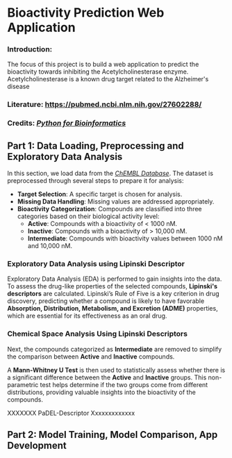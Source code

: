 # Bioactivity Prediction Web Application

### Introduction:
The focus of this project is to build a web application to predict the bioactivity towards inhibiting the Acetylcholinesterase enzyme.
Acetylcholinesterase is a known drug target related to the Alzheimer's disease

### Literature: https://pubmed.ncbi.nlm.nih.gov/27602288/


### Credits: [*Python for Bioinformatics*](https://www.youtube.com/watch?v=jBlTQjcKuaY&t=52s)


## Part 1: Data Loading, Preprocessing and Exploratory Data Analysis

In this section, we load data from the [*ChEMBL Database*](https://www.ebi.ac.uk/chembl/). The dataset is preprocessed through several steps to prepare it for analysis:

- **Target Selection**: A specific target is chosen for analysis.
- **Missing Data Handling**: Missing values are addressed appropriately.
- **Bioactivity Categorization**: Compounds are classified into three categories based on their biological activity level:
  - **Active**: Compounds with a bioactivity of < 1000 nM.
  - **Inactive**: Compounds with a bioactivity of > 10,000 nM.
  - **Intermediate**: Compounds with bioactivity values between 1000 nM and 10,000 nM.
  
### Exploratory Data Analysis using Lipinski Descriptor
Exploratory Data Analysis (EDA) is performed to gain insights into the data. To assess the drug-like properties of the selected compounds, **Lipinski's descriptors** are calculated. Lipinski’s Rule of Five is a key criterion in drug discovery, predicting whether a compound is likely to have favorable **Absorption, Distribution, Metabolism, and Excretion (ADME)** properties, which are essential for its effectiveness as an oral drug.

### Chemical Space Analysis Using Lipinski Descriptors

Next, the compounds categorized as **Intermediate** are removed to simplify the comparison between **Active** and **Inactive** compounds.

A **Mann-Whitney U Test** is then used to statistically assess whether there is a significant difference between the **Active** and **Inactive** groups. This non-parametric test helps determine if the two groups come from different distributions, providing valuable insights into the bioactivity of the compounds.

XXXXXXX PaDEL-Descriptor Xxxxxxxxxxxxx

## Part 2: Model Training, Model Comparison, App Development
